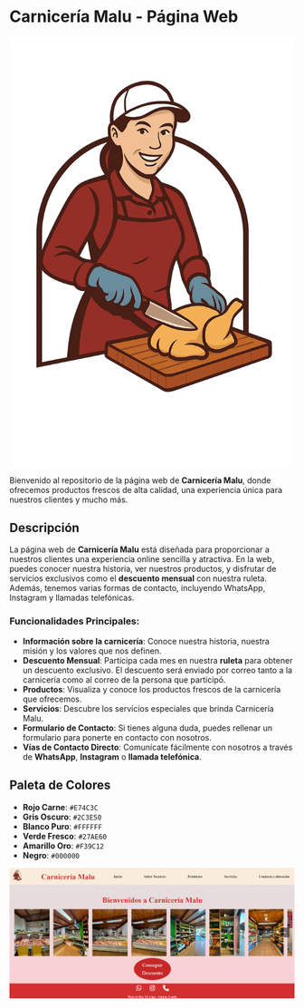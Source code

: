 # Carnicería Malu - Página Web

![Logo Carnicería Malu](./img/LogoMalu.png)

Bienvenido al repositorio de la página web de **Carnicería Malu**, donde ofrecemos productos frescos de alta calidad, una experiencia única para nuestros clientes y mucho más.

## Descripción

La página web de **Carnicería Malu** está diseñada para proporcionar a nuestros clientes una experiencia online sencilla y atractiva. En la web, puedes conocer nuestra historia, ver nuestros productos, y disfrutar de servicios exclusivos como el **descuento mensual** con nuestra ruleta. Además, tenemos varias formas de contacto, incluyendo WhatsApp, Instagram y llamadas telefónicas.

### Funcionalidades Principales:
- **Información sobre la carnicería**: Conoce nuestra historia, nuestra misión y los valores que nos definen.
- **Descuento Mensual**: Participa cada mes en nuestra **ruleta** para obtener un descuento exclusivo. El descuento será enviado por correo tanto a la carnicería como al correo de la persona que participó.
- **Productos**: Visualiza y conoce los productos frescos de la carnicería que ofrecemos.
- **Servicios**: Descubre los servicios especiales que brinda Carnicería Malu.
- **Formulario de Contacto**: Si tienes alguna duda, puedes rellenar un formulario para ponerte en contacto con nosotros.
- **Vías de Contacto Directo**: Comunícate fácilmente con nosotros a través de **WhatsApp**, **Instagram** o **llamada telefónica**.

## Paleta de Colores

- **Rojo Carne**: `#E74C3C` 
- **Gris Oscuro**: `#2C3E50`
- **Blanco Puro**: `#FFFFFF`
- **Verde Fresco**: `#27AE60`
- **Amarillo Oro**: `#F39C12`
- **Negro**: `#000000`

![Web](./img/app.png)
